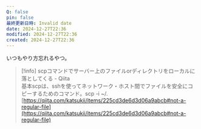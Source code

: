 ```yaml
---
Q: false
pin: false
最終更新日時: Invalid date
date: 2024-12-27T22:36
modified: 2024-12-27T22:36
created: 2024-12-27T22:36
---
```

  

いつもやり方忘れるやつ。

  

  

  

  

> [!info] scpコマンドでサーバー上のファイルorディレクトリをローカルに落としてくる - Qiita  
> 基本scpは、sshを使ってネットワーク・ホスト間でファイルを安全にコピーするためのコマンド。scp -i ~/.  
> [https://qiita.com/katsukii/items/225cd3de6d3d06a9abcb#not-a-regular-file](https://qiita.com/katsukii/items/225cd3de6d3d06a9abcb#not-a-regular-file)